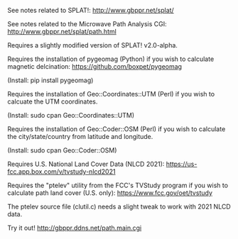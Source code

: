 See notes related to SPLAT!: http://www.gbppr.net/splat/

See notes related to the Microwave Path Analysis CGI: http://www.gbppr.net/splat/path.html

Requires a slightly modified version of SPLAT! v2.0-alpha.

Requires the installation of pygeomag (Python) if you wish to calculate magnetic delcination: https://github.com/boxpet/pygeomag

(Install: pip install pygeomag)

Requires the installation of Geo::Coordinates::UTM (Perl) if you wish to calcuate the UTM coordinates.

(Install: sudo cpan Geo::Coordinates::UTM)

Requires the installation of Geo::Coder::OSM (Perl) if you wish to calculate the city/state/country from latitude and longitude.

(Install: sudo cpan Geo::Coder::OSM)

Requires U.S. National Land Cover Data (NLCD 2021): https://us-fcc.app.box.com/v/tvstudy-nlcd2021

Requires the "ptelev" utility from the FCC's TVStudy program if you wish to calculate path land cover (U.S. only): https://www.fcc.gov/oet/tvstudy

The ptelev source file (clutil.c) needs a slight tweak to work with 2021 NLCD data.

Try it out! http://gbppr.ddns.net/path.main.cgi
